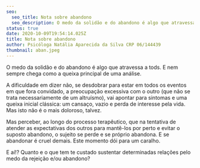 ```yaml
---
seo:
  seo_title: Nota sobre abandono
  seo_description: O medo da solidão e do abandono é algo que atravessa a tods.
status: true
date: 2020-10-09T19:54:14.025Z
title: Nota sobre abandono
author: Psicóloga Natália Aparecida da Silva CRP 06/144439
thumbnail: aban.jpeg
---
```

<!--StartFragment-->

O medo da solidão e do abandono é algo que atravessa a tods. E nem sempre chega como a queixa principal de uma análise.

A dificuldade em dizer não, se desdobrar para estar em todos os eventos em que fora convidado, a preocupação excessiva com o outro (que não se trata necessariamente de um altruísmo), vai apontar para sintomas e uma queixa inicial clássica: um cansaço, vazio e perda de interesse pela vida. Mas isto não é o mais doloroso, talvez.

Mas perceber, ao longo do processo terapêutico, que na tentativa de atender as expectativas dos outros para mantê-los por perto e evitar o suposto abandono, o sujeito se perde e se próprio abandona. E se abandonar é cruel demais. Este momento dói para um caralho.

E aí!? Quanto e o que tem te custado sustentar determinadas relações pelo medo da rejeição e/ou abandono?

<!--EndFragment-->